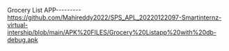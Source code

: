 Grocery List APP---------
https://github.com/Mahireddy2022/SPS_APL_20220122097-Smartinternz-virtual-intership/blob/main/APK%20FILES/Grocery%20Listapp%20with%20db-debug.apk
